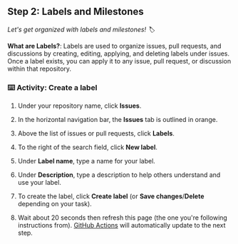 <!--
  <<< Author notes: Step 2 >>>
  Start this step by acknowledging the previous step.
  Define terms and link to docs.github.com.
  Historic note: this step combines the commend, approve, and needs changes steps from the previous version.
-->

## Step 2: Labels and Milestones

_Let's get organized with labels and milestones! :label:_

**What are Labels?**: Labels are used to organize issues, pull requests, and discussions by creating, editing, applying, and deleting labels under issues. Once a label exists, you can apply it to any issue, pull request, or discussion within that repository.

### :keyboard: Activity: Create a label

1. Under your repository name, click **Issues**.
2. In the horizontal navigation bar, the **Issues** tab is outlined in orange.
3. Above the list of issues or pull requests, click **Labels**.
4. To the right of the search field, click **New label**.
5. Under **Label name**, type a name for your label.
6. Under **Description**, type a description to help others understand and use your label.
7. To create the label, click **Create label** (or **Save changes**/**Delete** depending on your task).


1. Wait about 20 seconds then refresh this page (the one you're following instructions from). [GitHub Actions](https://docs.github.com/en/actions) will automatically update to the next step.
